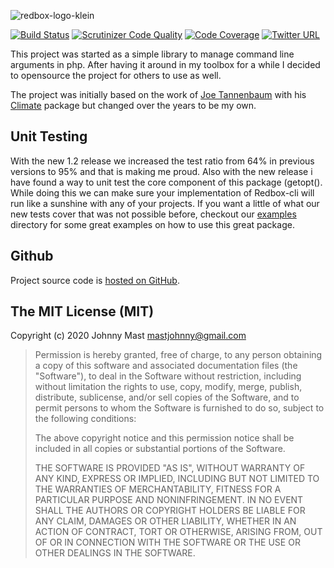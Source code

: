 ![redbox-logo-klein](https://cloud.githubusercontent.com/assets/121194/12361779/5af96e52-bbc0-11e5-91b0-2b7afbc1e5cc.png)

[![Build Status](https://travis-ci.org/johnnymast/redbox-cli.svg)](https://travis-ci.org/johnnymast/redbox-cli)
[![Scrutinizer Code Quality](https://scrutinizer-ci.com/g/johnnymast/redbox-cli/badges/quality-score.png?b=master)](https://scrutinizer-ci.com/g/johnnymast/redbox-cli/?branch=master)
[![Code Coverage](https://scrutinizer-ci.com/g/johnnymast/redbox-cli/badges/coverage.png?b=master)](https://scrutinizer-ci.com/g/johnnymast/redbox-cli/?branch=master)
[![Twitter URL](https://img.shields.io/twitter/url/http/shields.io.svg?style=social&label=Contact%20author)](https://twitter.com/intent/tweet?text=@mastjohnny)


This project was started as a simple library to manage command line arguments in php. After having it 
around in my toolbox for a while I decided to opensource the project for others to use as well.

The project was initially based on the work of [Joe Tannenbaum](https://github.com/joetannenbaum) with his [Climate](https://github.com/thephpleague/climate)
package but changed over the years to be my own.


## Unit Testing

With the new 1.2 release we increased the test ratio from 64% in previous versions to 95% and that is making me proud. Also with the new release i have found a way to unit test the core component of this package (getopt(). While doing this we can make sure your implementation
of Redbox-cli will run like a sunshine with any of your projects. If you want a little of what our new tests cover that was not possible before, checkout our [examples](examples) directory for some great examples on how to use this great package.

## Github

Project source code is [hosted on GitHub](https://github.com/johnnymast/redbox-cli).


## The MIT License (MIT)

Copyright (c) 2020 Johnny Mast <mastjohnny@gmail.com>

> Permission is hereby granted, free of charge, to any person obtaining a copy
> of this software and associated documentation files (the "Software"), to deal
> in the Software without restriction, including without limitation the rights
> to use, copy, modify, merge, publish, distribute, sublicense, and/or sell
> copies of the Software, and to permit persons to whom the Software is
> furnished to do so, subject to the following conditions:
>
> The above copyright notice and this permission notice shall be included in
> all copies or substantial portions of the Software.
>
> THE SOFTWARE IS PROVIDED "AS IS", WITHOUT WARRANTY OF ANY KIND, EXPRESS OR
> IMPLIED, INCLUDING BUT NOT LIMITED TO THE WARRANTIES OF MERCHANTABILITY,
> FITNESS FOR A PARTICULAR PURPOSE AND NONINFRINGEMENT. IN NO EVENT SHALL THE
> AUTHORS OR COPYRIGHT HOLDERS BE LIABLE FOR ANY CLAIM, DAMAGES OR OTHER
> LIABILITY, WHETHER IN AN ACTION OF CONTRACT, TORT OR OTHERWISE, ARISING FROM,
> OUT OF OR IN CONNECTION WITH THE SOFTWARE OR THE USE OR OTHER DEALINGS IN
> THE SOFTWARE.
